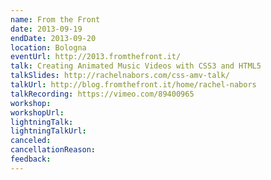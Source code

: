 ```yaml
---
name: From the Front
date: 2013-09-19
endDate: 2013-09-20
location: Bologna
eventUrl: http://2013.fromthefront.it/
talk: Creating Animated Music Videos with CSS3 and HTML5
talkSlides: http://rachelnabors.com/css-amv-talk/
talkUrl: http://blog.fromthefront.it/home/rachel-nabors
talkRecording: https://vimeo.com/89400965
workshop:
workshopUrl:
lightningTalk:
lightningTalkUrl:
canceled:
cancellationReason:
feedback:
---
```

